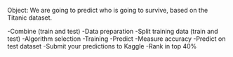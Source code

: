 Object: We are going to predict who is going to survive, based on the Titanic dataset.

-Combine (train and test)
-Data preparation 
-Split training data (train and test)
-Algorithm selection
-Training 
-Predict
-Measure accuracy
-Predict on test dataset
-Submit your predictions to Kaggle
-Rank in top 40%



